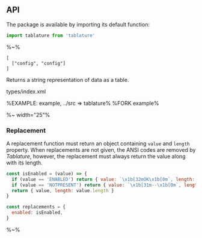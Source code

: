 ## API

The package is available by importing its default function:

```js
import tablature from 'tablature'
```

%~%

```## tablature => String
[
  ["config", "config"]
]
```

Returns a string representation of data as a table.

<typedef narrow>types/index.xml</typedef>

%EXAMPLE: example, ../src => tablature%
%FORK example%

%~ width="25"%

### Replacement

A replacement function must return an object containing `value` and `length` property. When replacements are not given, the ANSI codes are removed by _Tablature_, however, the replacement must always return the value along with its length.

```js
const isEnabled = (value) => {
  if (value == 'ENABLED') return { value: `\x1b[32mOK\x1b[0m`, length: 2 }
  if (value == 'NOTPRESENT') return { value: `\x1b[31m--\x1b[0m`, length: 2 }
  return { value, length: value.length }
}

const replacements = {
  enabled: isEnabled,
}
```

%~%